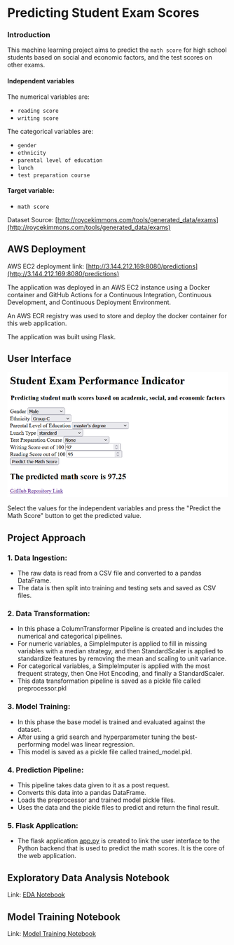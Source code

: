 # Predicting Student Exam Scores

### Introduction

This machine learning project aims to predict the `math score` for high school students based on social and economic factors, and the test scores on other exams.

#### Independent variables

The numerical variables are:
* `reading score`
* `writing score`

The categorical variables are:
* `gender`
* `ethnicity`
* `parental level of education`
* `lunch`
* `test preparation course`
  
#### Target variable:
* `math score`

Dataset Source:
[http://roycekimmons.com/tools/generated_data/exams](http://roycekimmons.com/tools/generated_data/exams)


## AWS Deployment
AWS EC2 deployment link: [http://3.144.212.169:8080/predictions](http://3.144.212.169:8080/predictions)

The  application was deployed in an AWS EC2 instance using a Docker container and GitHub Actions for a Continuous Integration, Continuous Development, and Continuous Deployment Environment.

An AWS ECR registry was used to store and deploy the docker container for this web application.

The application was built using Flask.

## User Interface

![User Interface](./interface.png)

Select the values for the independent variables and press the "Predict the Math Score" button to get the predicted value.

## Project Approach

### 1. Data Ingestion: 
  * The raw data is read from a CSV file and converted to a pandas DataFrame. 
  * The data is then split into training and testing sets and saved as CSV files.

### 2. Data Transformation: 
  * In this phase a ColumnTransformer Pipeline is created and includes the numerical and categorical pipelines.
  * For numeric variables, a SimpleImputer is applied to fill in missing variables with a median strategy, and then StandardScaler is applied to standardize features by removing the mean and scaling to unit variance.
  * For categorical variables, a SimpleImputer is applied with the most frequent strategy, then One Hot Encoding, and finally a StandardScaler.
  * This data transformation pipeline is saved as a pickle file called preprocessor.pkl

### 3. Model Training: 
 * In this phase the base model is trained and evaluated against the dataset.
 * After using a grid search and hyperparameter tuning the best-performing model was linear regression.
 * This model is saved as a pickle file called trained_model.pkl.

### 4. Prediction Pipeline: 
 * This pipeline takes data given to it as a post request.
 * Converts this data into a pandas DataFrame.
 * Loads the preprocessor and trained model pickle files.
 * Uses the data and the pickle files to predict and return the final result.

### 5. Flask Application: 
 * The flask application [app.py](./app.py) is created to link the user interface to the Python backend that is used to predict the math scores. It is the core of the web application.

## Exploratory Data Analysis Notebook

Link: [EDA Notebook](./notebooks/EDA\-\Student\Scores.ipynb)

## Model Training  Notebook

Link: [Model Training Notebook](./notebooks/Model\Training.ipynb)
